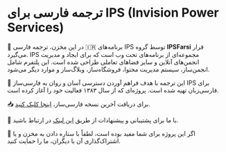 
# ترجمه فارسی برای IPS (Invision Power Services) 

🔹 در این مخزن، ترجمه فارسی 🇮🇷 برنامه‌های IPS توسط گروه **IPSFarsi** قرار می‌گیرد. IPS مجموعه‌ای از برنامه‌های تحت وب است که برای ایجاد و مدیریت انجمن‌های آنلاین و سایر فضاهای تعاملی طراحی شده است. این پلتفرم شامل انجمن‌ساز، سیستم مدیریت محتوا، فروشگاه‌ساز، وبلاگ‌‌ساز و موارد دیگر می‌شود.

🔸 این ترجمه با هدف فراهم آوردن دسترسی آسان و روان به فارسی‌ساز IPS برای فارسی‌زبان تهیه شده است. پروژه‌ای که از سال ۱۳۸۳ فعالیت خود را آغاز کرده است.

📥 برای دریافت آخرین نسخه فارسی‌ساز، [اینجا کلیک کنید]([#](https://github.com/IPSFarsi/IPS-Persian-Translation/releases/download/v4.7.0/IPS4.7-Persian-Translation-Build-4.7.16+.zip)).

💬 با ما برای پشتیبانی و پیشنهادات از طریق [این لینک](https://github.com/IPSFarsi/Persian-Translation/discussions) در ارتباط باشید.

🌟 اگر این پروژه برای شما مفید بوده است، لطفاً با ستاره دادن به مخزن و یا اشتراک‌گذاری آن با دیگران، ما را حمایت کنید.
